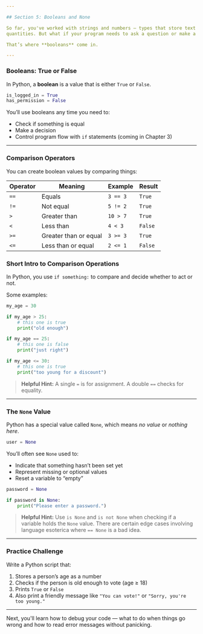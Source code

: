 ```yaml
---

## Section 5: Booleans and None

So far, you've worked with strings and numbers — types that store text and
quantities. But what if your program needs to ask a question or make a decision?

That’s where **booleans** come in.

---
```


### Booleans: True or False

In Python, a **boolean** is a value that is either `True` or `False`.

```python
is_logged_in = True
has_permission = False
```

You’ll use booleans any time you need to:

* Check if something is equal
* Make a decision
* Control program flow with `if` statements (coming in Chapter 3)

---

### Comparison Operators

You can create boolean values by comparing things:

| Operator | Meaning               | Example  | Result  |
| -------- | --------------------- | -------- | ------- |
| `==`     | Equals                | `3 == 3` | `True`  |
| `!=`     | Not equal             | `5 != 2` | `True`  |
| `>`      | Greater than          | `10 > 7` | `True`  |
| `<`      | Less than             | `4 < 3`  | `False` |
| `>=`     | Greater than or equal | `3 >= 3` | `True`  |
| `<=`     | Less than or equal    | `2 <= 1` | `False` |

### Short Intro to Comparison Operations

In Python, you use `if something:` to compare and decide whether to act or not.

Some examples:

```python
my_age = 30

if my_age > 25:
    # this one is true
    print("old enough")

if my_age == 25:
    # this one is false
    print("just right")

if my_age <= 30:
    # this one is true
    print("too young for a discount")
```

> **Helpful Hint:**
> A single `=` is for assignment. A double `==` checks for equality.

---

### The `None` Value

Python has a special value called `None`, which means *no value* or *nothing
here*.

```python
user = None
```

You’ll often see `None` used to:

* Indicate that something hasn’t been set yet
* Represent missing or optional values
* Reset a variable to “empty”

```python
password = None

if password is None:
    print("Please enter a password.")
```

> **Helpful Hint:**
> Use `is None` and `is not None` when checking if a variable holds the `None`
> value.  There are certain edge cases involving language esoterica where
> `== None` is a bad idea.

---

### Practice Challenge

Write a Python script that:

1. Stores a person’s age as a number
2. Checks if the person is old enough to vote (age ≥ 18)
3. Prints `True` or `False`
4. Also print a friendly message like `"You can vote!"` or `"Sorry, you're too
   young."`

---

Next, you'll learn how to debug your code — what to do when things go wrong and
how to read error messages without panicking.


